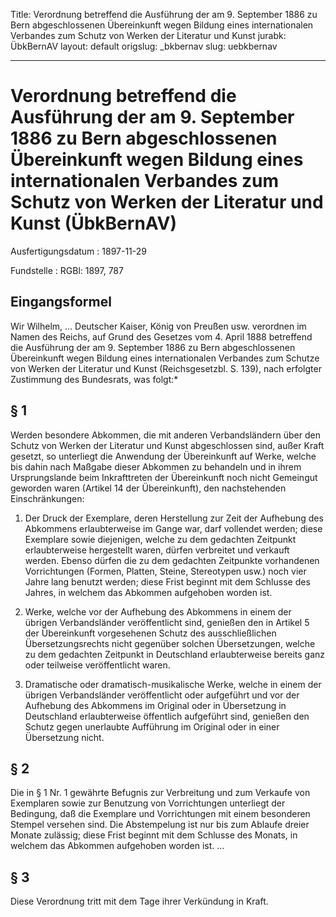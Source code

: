 Title: Verordnung betreffend die Ausführung der am 9. September 1886 zu Bern abgeschlossenen
  Übereinkunft wegen Bildung eines internationalen Verbandes zum Schutz von Werken
  der Literatur und Kunst
jurabk: ÜbkBernAV
layout: default
origslug: _bkbernav
slug: uebkbernav

---

# Verordnung betreffend die Ausführung der am 9. September 1886 zu Bern abgeschlossenen Übereinkunft wegen Bildung eines internationalen Verbandes zum Schutz von Werken der Literatur und Kunst (ÜbkBernAV)

Ausfertigungsdatum
:   1897-11-29

Fundstelle
:   RGBl: 1897, 787



## Eingangsformel

Wir Wilhelm, ... Deutscher Kaiser, König von Preußen usw.
verordnen im Namen des Reichs, auf Grund des Gesetzes vom 4. April
1888 betreffend die Ausführung der am 9. September 1886 zu Bern
abgeschlossenen Übereinkunft wegen Bildung eines internationalen
Verbandes zum Schutze von Werken der Literatur und Kunst
(Reichsgesetzbl. S. 139), nach erfolgter Zustimmung des Bundesrats,
was folgt:\*


## § 1

Werden besondere Abkommen, die mit anderen Verbandsländern über den
Schutz von Werken der Literatur und Kunst abgeschlossen sind, außer
Kraft gesetzt, so unterliegt die Anwendung der Übereinkunft auf Werke,
welche bis dahin nach Maßgabe dieser Abkommen zu behandeln und in
ihrem Ursprungslande beim Inkrafttreten der Übereinkunft noch nicht
Gemeingut geworden waren (Artikel 14 der Übereinkunft), den
nachstehenden Einschränkungen:

1.  Der Druck der Exemplare, deren Herstellung zur Zeit der Aufhebung des
    Abkommens erlaubterweise im Gange war, darf vollendet werden; diese
    Exemplare sowie diejenigen, welche zu dem gedachten Zeitpunkt
    erlaubterweise hergestellt waren, dürfen verbreitet und verkauft
    werden. Ebenso dürfen die zu dem gedachten Zeitpunkte vorhandenen
    Vorrichtungen (Formen, Platten, Steine, Stereotypen usw.) noch vier
    Jahre lang benutzt werden; diese Frist beginnt mit dem Schlusse des
    Jahres, in welchem das Abkommen aufgehoben worden ist.


2.  Werke, welche vor der Aufhebung des Abkommens in einem der übrigen
    Verbandsländer veröffentlicht sind, genießen den in Artikel 5 der
    Übereinkunft vorgesehenen Schutz des ausschließlichen
    Übersetzungsrechts nicht gegenüber solchen Übersetzungen, welche zu
    dem gedachten Zeitpunkt in Deutschland erlaubterweise bereits ganz
    oder teilweise veröffentlicht waren.


3.  Dramatische oder dramatisch-musikalische Werke, welche in einem der
    übrigen Verbandsländer veröffentlicht oder aufgeführt und vor der
    Aufhebung des Abkommens im Original oder in Übersetzung in Deutschland
    erlaubterweise öffentlich aufgeführt sind, genießen den Schutz gegen
    unerlaubte Aufführung im Original oder in einer Übersetzung nicht.





## § 2

Die in § 1 Nr. 1 gewährte Befugnis zur Verbreitung und zum Verkaufe
von Exemplaren sowie zur Benutzung von Vorrichtungen unterliegt der
Bedingung, daß die Exemplare und Vorrichtungen mit einem besonderen
Stempel versehen sind. Die Abstempelung ist nur bis zum Ablaufe dreier
Monate zulässig; diese Frist beginnt mit dem Schlusse des Monats, in
welchem das Abkommen aufgehoben worden ist. ...


## § 3

Diese Verordnung tritt mit dem Tage ihrer Verkündung in Kraft.


